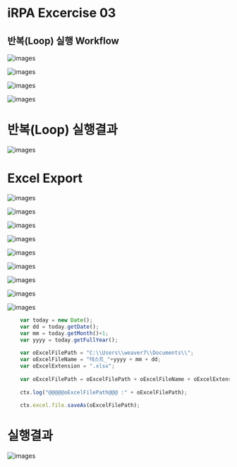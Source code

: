 # iRPA Excercise 03

## 반복(Loop) 실행 Workflow

![images](./img/image121.png)

![images](./img/image122.png)

![images](./img/image123.png)

![images](./img/image124.png)

# 반복(Loop) 실행결과

![images](./img/image125.gif)


# Excel Export

![images](./img/image126.png)

![images](./img/image127.png)

![images](./img/image128.png)

![images](./img/image129.png)

![images](./img/image130.png)


![images](./img/image131.png)

![images](./img/image132.png)

![images](./img/image136.png)

![images](./img/image137.png)


```javascript
    var today = new Date();
	var dd = today.getDate();
	var mm = today.getMonth()+1;
	var yyyy = today.getFullYear();
	
	var oExcelFilePath = "C:\\Users\\weaver7\\Documents\\";
	var oExcelFileName = "테스트_"+yyyy + mm + dd;
	var oExcelExtension = ".xlsx";
	
	var oExcelFilePath = oExcelFilePath + oExcelFileName + oExcelExtension;
	
	ctx.log("@@@@@oExcelFilePath@@@ :" + oExcelFilePath);
	
	ctx.excel.file.saveAs(oExcelFilePath);
```

# 실행결과

![images](./img/image138.gif)


